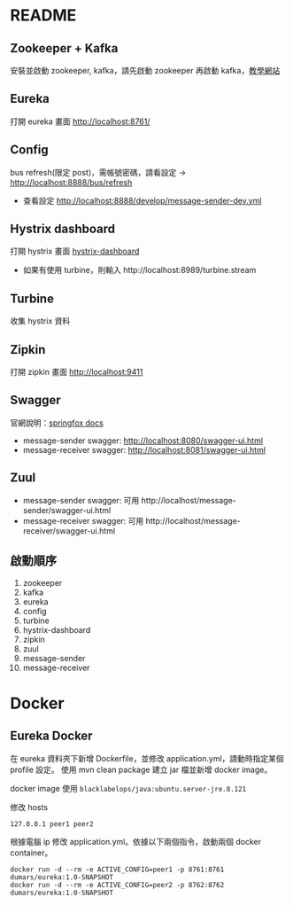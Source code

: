 # README #

## Zookeeper + Kafka ##

安裝並啟動 zookeeper, kafka，請先啟動 zookeeper 再啟動 kafka，[教學網站](https://blog.yowko.com/2017/03/windows-os-apache-kafka.html)

## Eureka ##

打開 eureka 畫面 [http://localhost:8761/](http://localhost:8761/)

## Config ##

bus refresh(限定 post)，需帳號密碼，請看設定 -> [http://localhost:8888/bus/refresh](http://localhost:8888/bus/refresh)

* 查看設定 [http://localhost:8888/develop/message-sender-dev.yml](http://localhost:8888/develop/message-sender-dev.yml)

## Hystrix dashboard ##

打開 hystrix 畫面 [hystrix-dashboard](http://localhost:7777/hystrix)

* 如果有使用 turbine，則輸入 http://localhost:8989/turbine.stream

## Turbine ##

收集 hystrix 資料

## Zipkin ##

打開 zipkin 畫面 [http://localhost:9411](http://localhost:9411)

## Swagger ##

官網說明：[springfox docs](https://springfox.github.io/springfox/docs/current/)
* message-sender swagger: [http://localhost:8080/swagger-ui.html](http://localhost:8080/swagger-ui.html)
* message-receiver swagger: [http://localhost:8081/swagger-ui.html](http://localhost:8081/swagger-ui.html)

## Zuul ##

* message-sender swagger: 可用 http://localhost/message-sender/swagger-ui.html
* message-receiver swagger: 可用 http://localhost/message-receiver/swagger-ui.html

## 啟動順序 ##

1. zookeeper
2. kafka
3. eureka
4. config
5. turbine
6. hystrix-dashboard
7. zipkin
8. zuul
9. message-sender
10. message-receiver

# Docker #

## Eureka Docker ##

在 eureka 資料夾下新增 Dockerfile，並修改 application.yml，請動時指定某個 profile 設定。
使用 mvn clean package 建立 jar 檔並新增 docker image。

docker image 使用 `blacklabelops/java:ubuntu.server-jre.8.121`

修改 hosts

```
127.0.0.1 peer1 peer2
```

根據電腦 ip 修改 application.yml。依據以下兩個指令，啟動兩個 docker container。

```
docker run -d --rm -e ACTIVE_CONFIG=peer1 -p 8761:8761 dumars/eureka:1.0-SNAPSHOT
docker run -d --rm -e ACTIVE_CONFIG=peer2 -p 8762:8762 dumars/eureka:1.0-SNAPSHOT
```
